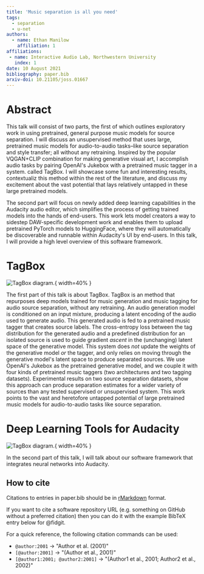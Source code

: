 ```yaml
---
title: 'Music separation is all you need'
tags:
  - separation
  - u-net
authors:
  - name: Ethan Manilow
    affiliation: 1
affiliations:
 - name: Interactive Audio Lab, Northwestern University
   index: 1
date: 10 August 2021
bibliography: paper.bib
arxiv-doi: 10.21105/joss.01667
---
```


# Abstract

This talk will consist of two parts, the first of which outlines
exploratory work in using pretrained, general purpose music models for source
separation. I will discuss an unsupervised method that uses
large, pretrained music models for audio-to-audio tasks–like source separation
and style transfer; all without any retraining. Inspired by the popular
VQGAN+CLIP combination for making generative visual art, I accomplish audio
tasks by pairing OpenAI's Jukebox with a pretrained music tagger in a system.
called TagBox. I will showcase some fun and interesting results, contextualiz
this method within the rest of the literature, and discuss my excitement about
the vast potential that lays relatively untapped in these large pretrained
models.

The second part will focus on newly added deep learning
capabilities in the Audacity audio editor, which simplifies the process of
getting trained models into the hands of end-users. This work lets model
creators a way to sidestep DAW-specific development work and enables them to
upload pretrained PyTorch models to HuggingFace, where they will automatically
be discoverable and runnable within Audacity's UI by end-users. In this talk,
I will provide a high level overview of this software framework.



# TagBox

![TagBox diagram.](https://raw.githubusercontent.com/mdx-workshop/mdx-workshop.github.io/master/){ width=40% }

The first part of this talk is about TagBox. TagBox is an method that repurposes
deep models trained for music generation and music tagging for audio source
separation, without any retraining. An audio generation model is conditioned on
an input mixture, producing a latent encoding of the audio used to generate
audio. This generated audio is fed to a pretrained music tagger that creates
source labels. The cross-entropy loss between the tag distribution for the
generated audio and a predefined distribution for an isolated source
is used to guide gradient _ascent_ in the (unchanging) latent space of
the  generative model. This system does _not_ update the weights of the
generative model _or_ the tagger, and only relies on moving through the
generative model's latent space to produce separated sources. We use OpenAI's
Jukebox as the pretrained generative model, and we couple it with four
kinds of pretrained music taggers (two architectures and two tagging datasets).
Experimental results on two source separation datasets, show this approach can
produce separation estimates for a wider variety of sources than any tested
supervised or unsupervised system. This work points to the vast and heretofore
untapped potential of large pretrained music models for audio-to-audio tasks
like source separation.


# Deep Learning Tools for Audacity 

![TagBox diagram.](https://raw.githubusercontent.com/mdx-workshop/mdx-workshop.github.io/master/){ width=40% }


In the second part of this talk, I will talk about our software framework that
integrates neural networks into Audacity. 




## How to cite

Citations to entries in paper.bib should be in
[rMarkdown](http://rmarkdown.rstudio.com/authoring_bibliographies_and_citations.html)
format.

If you want to cite a software repository URL (e.g. something on GitHub without a preferred
citation) then you can do it with the example BibTeX entry below for @fidgit.

For a quick reference, the following citation commands can be used:
- `@author:2001`  ->  "Author et al. (2001)"
- `[@author:2001]` -> "(Author et al., 2001)"
- `[@author1:2001; @author2:2001]` -> "(Author1 et al., 2001; Author2 et al., 2002)"
